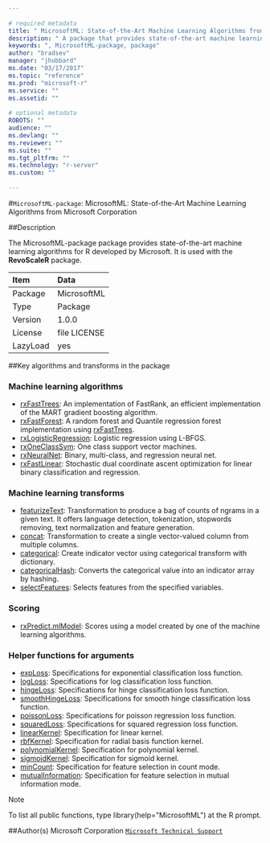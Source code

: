 ```yaml
--- 
 
# required metadata 
title: " MicrosoftML: State-of-the-Art Machine Learning Algorithms from Microsoft Corporation " 
description: " A package that provides state-of-the-art machine learning algorithms for R, developed  by Microsoft. It is used with the **RevoScaleR** package.   " 
keywords: ", MicrosoftML-package, package" 
author: "bradsev" 
manager: "jhubbard" 
ms.date: "03/17/2017" 
ms.topic: "reference" 
ms.prod: "microsoft-r" 
ms.service: "" 
ms.assetid: "" 
 
# optional metadata 
ROBOTS: "" 
audience: "" 
ms.devlang: "" 
ms.reviewer: "" 
ms.suite: "" 
ms.tgt_pltfrm: "" 
ms.technology: "r-server" 
ms.custom: "" 
 
--- 
```

 
 
 
 
#`MicrosoftML-package`:  MicrosoftML: State-of-the-Art Machine Learning Algorithms from Microsoft Corporation  

##Description
 
The MicrosoftML-package package provides state-of-the-art machine learning algorithms for R developed by Microsoft. It is used with the **RevoScaleR** package.
 


| Item | Data |
| :---| :--- |
|  Package  |  MicrosoftML |
|  Type  |  Package |
|  Version  |  1.0.0 |
|  License  |  file LICENSE |
|  LazyLoad  |  yes |


##Key algorithms and transforms in the package

### Machine learning algorithms

* [rxFastTrees](packagehelp/rxFastTrees.md): An implementation of FastRank, an efficient implementation  of the MART gradient boosting algorithm.  
* [rxFastForest](packagehelp/rxFastForest.md): A random forest and Quantile regression forest  implementation using [rxFastTrees](packagehelp/rxFastTrees.md).  
* [rxLogisticRegression](packagehelp/LogisticRegression.md): Logistic regression using L-BFGS.  
* [rxOneClassSvm](packagehelp/OneClassSvm.md): One class support vector machines.  
* [rxNeuralNet](packagehelp/NeuralNet.md): Binary, multi-class, and regression neural net.  
* [rxFastLinear](packagehelp/rxFastLinear.md): Stochastic dual coordinate ascent optimization for linear binary classification and regression.  

### Machine learning transforms

* [featurizeText](packagehelp/featurizeText.md): Transformation to produce a bag of counts of ngrams in a given text.  It offers language detection, tokenization, stopwords removing, text normalization and feature generation.  
* [concat](packagehelp/concat.md): Transformation to create a single vector-valued column from multiple columns.  
* [categorical](packagehelp/categorical.md): Create indicator vector using categorical transform with dictionary.  
* [categoricalHash](packagehelp/categoricalHash.md): Converts the categorical value into an indicator array by hashing.  
* [selectFeatures](packagehelp/selectFeatures.md): Selects features from the specified variables. 

### Scoring

* [rxPredict.mlModel](packagehelp/rxPredict.md): Scores using a model created by one of the machine learning algorithms.  


### Helper functions for arguments

* [expLoss](packagehelp/loss.md): Specifications for exponential classification loss function.  
* [logLoss](packagehelp/loss.md): Specifications for log classification loss function.  
* [hingeLoss](packagehelp/loss.md): Specifications for hinge classification loss function.  
* [smoothHingeLoss](packagehelp/loss.md): Specifications for smooth hinge classification loss function.  
* [poissonLoss](packagehelp/loss.md): Specifications for poisson regression loss function.  
* [squaredLoss](packagehelp/loss.md): Specifications for squared regression loss function.  
* [linearKernel](packagehelp/Kernel.md): Specification for linear kernel.  
* [rbfKernel](packagehelp/Kernel.md): Specification for radial basis function kernel.  
* [polynomialKernel](packagehelp/Kernel.md): Specification for polynomial kernel.  
* [sigmoidKernel](packagehelp/Kernel.md): Specification for sigmoid kernel.  
* [minCount](packagehelp/minCount.md): Specification for feature selection in count mode. 
* [mutualInformation](packagehelp/mutualInformation.md): Specification for feature selection in mutual information mode. 
 

 
> [!NOTE]
> To list all public functions, type library(help="MicrosoftML") at the R prompt.
>
 
##Author(s)
 Microsoft Corporation [`Microsoft Technical Support`](https://go.microsoft.com/fwlink/?LinkID=698556&clcid=0x409)
 
 
 
 
 
 
 
 
 
 
 
 
 
 
 
 
 
 
 
 
